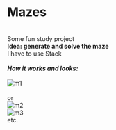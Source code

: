 # Mazes
<br>Some fun study project
<br><b>Idea: generate and solve the maze</b>
<br>I have to use Stack
<br>
<br><b><i>How it works and looks:</i></b>
<br>
<br>![m1](https://user-images.githubusercontent.com/26405989/31588082-8088c41a-b1f5-11e7-981f-ec9d51c861ef.PNG)
<br><br>or
<br>![m2](https://user-images.githubusercontent.com/26405989/31588079-803f4222-b1f5-11e7-9e70-79202dcfcf76.PNG)
<br>![m3](https://user-images.githubusercontent.com/26405989/31588080-80644b9e-b1f5-11e7-8801-8082a1c3e90c.PNG)
<br>etc.

